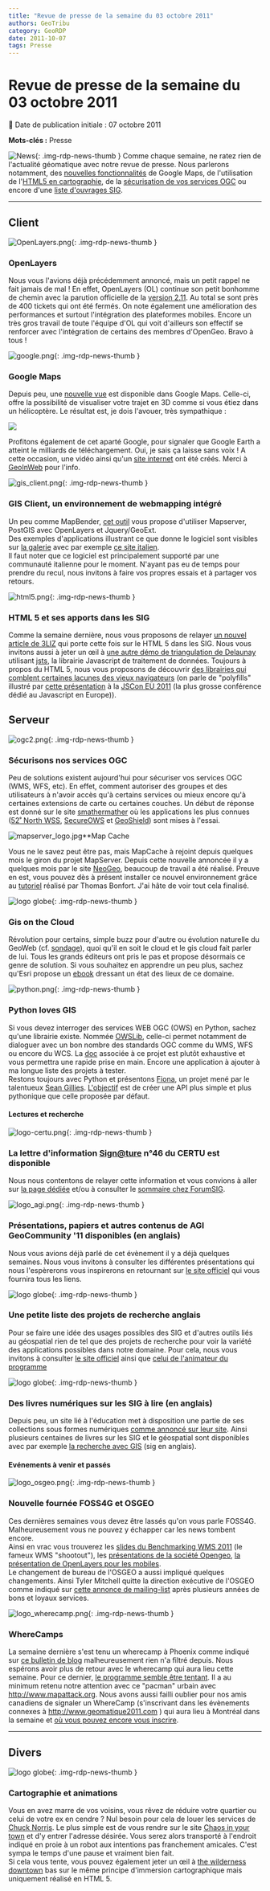 ```yaml
---
title: "Revue de presse de la semaine du 03 octobre 2011"
authors: GeoTribu
category: GeoRDP
date: 2011-10-07
tags: Presse
---
```


# Revue de presse de la semaine du 03 octobre 2011

:calendar: Date de publication initiale : 07 octobre 2011

**Mots-clés :** Presse

![News](https://cdn.geotribu.fr/img/internal/icons-rdp-news/news.png "Icône news générique"){: .img-rdp-news-thumb }
 Comme chaque semaine, ne ratez rien de l'actualité géomatique avec notre revue de presse. Nous parlerons notamment, des [nouvelles fonctionnalités](#gmaps) de Google Maps, de l'utilisation de l'[HTML5 en cartographie](#news13), de la [sécurisation de vos services OGC](#ogc) ou encore d'une [liste d'ouvrages SIG](#news22).

----

## Client

  ![OpenLayers.png](https://cdn.geotribu.fr/img/logos-icones/logiciels_librairies/openlayers.png){: .img-rdp-news-thumb }

### OpenLayers

 Nous vous l'avions déjà précédemment annoncé, mais un petit rappel ne fait jamais de mal ! En effet, OpenLayers (OL) continue son petit bonhomme de chemin avec la parution officielle de la [version 2.11](http://blog.opengeo.org/2011/09/30/openlayers-2-11-released/). Au total se sont près de 400 tickets qui ont été fermés. On note également une amélioration des performances et surtout l'intégration des plateformes mobiles. Encore un très gros travail de toute l'équipe d'OL qui voit d'ailleurs son effectif se renforcer avec l'intégration de certains des membres d'OpenGeo. Bravo à tous !

 ![google.png](https://cdn.geotribu.fr/img/logos-icones/entreprises_association/google/google.webp){: .img-rdp-news-thumb }

### Google Maps

 Depuis peu, une [nouvelle vue](http://google-latlong.blogspot.com/2011/09/helicopter-view-of-your-driving.html) est disponible dans Google Maps. Celle-ci, offre la possibilité de visualiser votre trajet en 3D comme si vous étiez dans un hélicoptère. Le résultat est, je dois l'avouer, très sympathique :

 ![](http://2.bp.blogspot.com/-gVk-ydZt4JI/ToYCALShvwI/AAAAAAAAASc/G4s_ruYyEJE/s1600/blog1.jpg)

 Profitons également de cet aparté Google, pour signaler que Google Earth a atteint le milliards de téléchargement. Oui, je sais ça laisse sans voix ! A cette occasion, une vidéo ainsi qu'un [site internet](http://www.oneworldmanystories.com/halo.html) ont été créés. Merci à [GeoInWeb](http://www.geoinweb.com/2011/10/05/1-milliard-de-telechargement-pour-google-earth) pour l'info.

 ![gis_client.png](http://www.geotribu.net/sites/default/files/Tuto/img/Blog/divers/gis_client.png){: .img-rdp-news-thumb }

### GIS Client, un environnement de webmapping intégré

 Un peu comme MapBender, [cet outil](http://www.gisclient.org/) vous propose d'utiliser Mapserver, PostGIS avec OpenLayers et Jquery/GeoExt.  
 Des exemples d'applications illustrant ce que donne le logiciel sont visibles sur [la galerie](http://www.gisclient.org/gallery-en-us-en-us/) avec par exemple [ce site italien](http://sentieristica.provincia.sp.it/webgis/g-pastro-wps).  
 Il faut noter que ce logiciel est principalement supporté par une communauté italienne pour le moment. N'ayant pas eu de temps pour prendre du recul, nous invitons à faire vos propres essais et à partager vos retours.

 ![html5.png](https://cdn.geotribu.fr/img/logos-icones/programmation/html5.png){: .img-rdp-news-thumb }

### HTML 5 et ses apports dans les SIG

 Comme la semaine dernière, nous vous proposons de relayer [un nouvel article de 3LIZ](http://3liz.org/blog/rldhont/index.php/2011/09/30/371-html5-et-le-websig-il-n-y-a-pas-que-canvas) qui porte cette fois sur le HTML 5 dans les SIG. Nous vous invitons aussi à jeter un œil à [une autre démo de triangulation de Delaunay](http://demo.3liz.fr/spatialwebworkers/triangulation.html) utilisant [jsts](https://github.com/bjornharrtell/jsts), la librairie Javascript de traitement de données. Toujours à propos du HTML 5, nous vous proposons de découvrir [des librairies qui comblent certaines lacunes des vieux navigateurs](https://github.com/Modernizr/Modernizr/wiki/HTML5-Cross-browser-Polyfills) (on parle de "polyfills" illustré par [cette présentation](http://leaverou.me/polyfilling-the-gaps/#cover) à la [JSCon EU 2011](http://jsconf.eu/2011/) (la plus grosse conférence dédié au Javascript en Europe)).

## Serveur

 ![ogc2.png](https://cdn.geotribu.fr/img/logos-icones/entreprises_association/ogc.png){: .img-rdp-news-thumb }

### Sécurisons nos services OGC

 Peu de solutions existent aujourd'hui pour sécuriser vos services OGC (WMS, WFS, etc). En effet, comment autoriser des groupes et des utilisateurs à n'avoir accès qu'à certains services ou mieux encore qu'à certaines extensions de carte ou certaines couches. Un début de réponse est donné sur le site [smathermather](http://smathermather.wordpress.com/2011/10/05/ogc-web-services-and-security/) où les applications les plus connues ([52˚ North WSS](http://52north.org/communities/security/wss/2.0/), [SecureOWS](https://github.com/camptocamp/secureOWS) et [GeoShield](http://istgeo.ist.supsi.ch/site/projects/geoshield)) sont mises à l'essai.

 ![mapserver_logo.jpg](https://cdn.geotribu.fr/img/logos-icones/logiciels_librairies/mapserver.png)**Map Cache

 Vous ne le savez peut être pas, mais MapCache à rejoint depuis quelques mois le giron du projet MapServer. Depuis cette nouvelle annoncée il y a quelques mois par le site [NeoGeo](http://www.neogeo-online.net/blog/archives/1018/), beaucoup de travail a été réalisé. Preuve en est, vous pouvez dès à présent installer ce nouvel environnement grâce au [tutoriel](http://mapserver.org/trunk/mapcache/mapcache_install.html) réalisé par Thomas Bonfort. J'ai hâte de voir tout cela finalisé.

 ![logo globe](https://cdn.geotribu.fr/img/internal/icons-rdp-news/world.png "Icône de globe"){: .img-rdp-news-thumb }

### Gis on the Cloud

 Révolution pour certains, simple buzz pour d'autre ou évolution naturelle du GeoWeb (cf. [sondage](http://slashgeo.org/poll/2011/10/03/Cloud-GIS)), quoi qu'il en soit le cloud et le gis cloud fait parler de lui. Tous les grands éditeurs ont pris le pas et propose désormais ce genre de solution. Si vous souhaitez en apprendre un peu plus, sachez qu'Esri propose un [ebook](http://www.esri.com/library/ebooks/gis-in-the-cloud.pdf) dressant un état des lieux de ce domaine.

 ![python.png](https://cdn.geotribu.fr/img/logos-icones/programmation/python.png){: .img-rdp-news-thumb }

### Python loves GIS

 Si vous devez interroger des services WEB OGC (OWS) en Python, sachez qu'une librairie existe. Nommée [OWSLib](http://sourceforge.net/projects/owslib/), celle-ci permet notamment de dialoguer avec un bon nombre des standards OGC comme du WMS, WFS ou encore du WCS. La [doc](http://owslib.sourceforge.net/) associée à ce projet est plutôt exhaustive et vous permettra une rapide prise en main. Encore une application à ajouter à ma longue liste des projets à tester.  
 Restons toujours avec Python et présentons [Fiona](https://github.com/sgillies/Fiona), un projet mené par le talentueux [Sean Gillies](http://sgillies.net/). [L'objectif](http://sgillies.net/blog/1095/fiona/) est de créer une API plus simple et plus pythonique que celle proposée par défaut.

#### Lectures et recherche

 ![logo-certu.png](https://cdn.geotribu.fr/img/Blog/logo_certu.png){: .img-rdp-news-thumb }

### La lettre d'information [Sign@ture](mailto:Sign@ture) n°46 du CERTU est disponible

 Nous nous contentons de relayer cette information et vous convions à aller sur [la page dédiée](http://www.certu-liste.com/article.php3?id_article=14) et/ou à consulter le [sommaire chez ForumSIG](http://www.forumsig.org/showpost.php?p=279246&postcount=9).

 ![logo_agi.png](https://cdn.geotribu.fr/img/Blog/logo_agi.png){: .img-rdp-news-thumb }

### Présentations, papiers et autres contenus de AGI GeoCommunity '11 disponibles (en anglais)

 Nous vous avions déjà parlé de cet évènement il y a déjà quelques semaines. Nous vous invitons à consulter les différentes présentations qui nous l'espèrerons vous inspirerons en retournant sur [le site officiel](http://www.agigeocommunity.com/) qui vous fournira tous les liens.

 ![logo globe](https://cdn.geotribu.fr/img/internal/icons-rdp-news/world.png "Icône de globe"){: .img-rdp-news-thumb }

### Une petite liste des projets de recherche anglais

 Pour se faire une idée des usages possibles des SIG et d'autres outils liés au géospatial rien de tel que des projets de recherche pour voir la variété des applications possibles dans notre domaine. Pour cela, nous vous invitons à consulter [le site officiel](http://www.jisc.ac.uk/whatwedo/programmes/inf11/jiscGEO) ainsi que [celui de l'animateur du programme](http://code.google.com/p/jiscgeo/)

 ![logo globe](https://cdn.geotribu.fr/img/internal/icons-rdp-news/world.png "Icône de globe"){: .img-rdp-news-thumb }

### Des livres numériques sur les SIG à lire (en anglais)

 Depuis peu, un site lié à l'éducation met à disposition une partie de ses collections sous formes numériques [comme annoncé sur leur site](http://nap.edu/about.html). Ainsi plusieurs centaines de livres sur les SIG et le géospatial sont disponibles avec par exemple [la recherche avec GIS](http://search.nap.edu/napsearch.php?term=gis&pp=2) (sig en anglais).

#### Evénements à venir et passés

 ![logo_osgeo.png](https://cdn.geotribu.fr/img/logos-icones/entreprises_association/osgeo.png){: .img-rdp-news-thumb }

### Nouvelle fournée FOSS4G et OSGEO

 Ces dernières semaines vous devez être lassés qu'on vous parle FOSS4G. Malheureusement vous ne pouvez y échapper car les news tombent encore.  
 Ainsi en vrac vous trouverez les [slides du Benchmarking WMS 2011](https://www.slideshare.net/gatewaygeomatics.com/wms-performance-shootout-2011/) (le fameux WMS "shootout"), les [présentations de la société Opengeo](http://blog.opengeo.org/2011/09/23/presentations-from-foss4g/), [la présentation de OpenLayers pour les mobiles](http://elemoine.github.com/foss4g2011_presentations/).  
 Le changement de bureau de l'OSGEO a aussi impliqué quelques changements. Ainsi Tyler Mitchell quitte la direction exécutive de l'OSGEO comme indiqué sur [cette annonce de mailing-list](http://lists.osgeo.org/pipermail/discuss/2011-September/009449.html) après plusieurs années de bons et loyaux services.

 ![logo_wherecamp.png](https://cdn.geotribu.fr/img/Blog/logo_wherecamp.png){: .img-rdp-news-thumb }

### WhereCamps

 La semaine dernière s'est tenu un wherecamp à Phoenix comme indiqué sur [ce bulletin de blog](http://www.spatiallyadjusted.com/2011/10/04/wherecampphx-2011-success/) malheureusement rien n'a filtré depuis. Nous espérons avoir plus de retour avec le wherecamp qui aura lieu cette semaine. Pour ce dernier, [le programme semble être tentant](http://www.wherecamppdx.org/wiki/2011/sessions). Il a au minimum retenu notre attention avec ce "pacman" urbain avec <http://www.mapattack.org>. Nous avons aussi failli oublier pour nos amis canadiens de signaler un WhereCamp (s'inscrivant dans les évènements connexes à <http://www.geomatique2011.com> ) qui aura lieu à Montréal dans la semaine et [où vous pouvez encore vous inscrire](http://wherecamp-yul-2011.eventbrite.com/).

----

## Divers

 ![logo globe](https://cdn.geotribu.fr/img/internal/icons-rdp-news/world.png "Icône de globe"){: .img-rdp-news-thumb }

### Cartographie et animations

 Vous en avez marre de vos voisins, vous rêvez de réduire votre quartier ou celui de votre ex en cendre ? Nul besoin pour cela de louer les services de [Chuck Norris](http://www.chucknorrisfacts.fr/). Le plus simple est de vous rendre sur le site [Chaos in your town](http://chaosinyourtown.com/) et d'y entrer l'adresse désirée. Vous serez alors transporté à l'endroit indiqué en proie à un robot aux intentions pas franchement amicales. C'est sympa le temps d'une pause et vraiment bien fait.  
 Si cela vous tente, vous pouvez également jeter un œil à [the wilderness downtown](http://www.thewildernessdowntown.com/) bas sur le même principe d'immersion cartographique mais uniquement réalisé en HTML 5.
